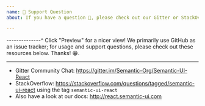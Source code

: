 ```yaml
---
name: 📓 Support Question
about: If you have a question 💬, please check out our Gitter or StackOverflow!

---
```


--------------^ Click "Preview" for a nicer view!
We primarily use GitHub as an issue tracker; for usage and support questions, please check out these resources below. Thanks! 😁.

---

* Gitter Community Chat: https://gitter.im/Semantic-Org/Semantic-UI-React
* StackOverflow: https://stackoverflow.com/questions/tagged/semantic-ui-react using the tag `semantic-ui-react`
* Also have a look at our docs: http://react.semantic-ui.com
